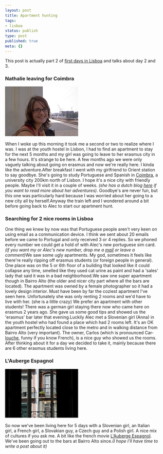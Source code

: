 ```yaml
---
layout: post
title: Apartment hunting
tags:
- lisboa
status: publish
type: post
published: true
meta: {}
---
```

This post is actually part 2 of <a
href="http://andrewsblog.org/2007/09/15/first-days-in-lisboa/">first
days in Lisboa</a> and talks about day 2 and 3.

### Nathalie leaving for Coimbra

<a href="http://www.flickr.com/photos/andruby/1378517415/in/set-72157602000572814"><img alt="Leaving for Coimbra" height="163" src="/images/leaving_for_coimbra.jpg" width="240" /></a>

When I woke up this morning it took me a second or two to realize where
I was. I was at the youth hostel in Lisbon, I had to find an apartment
to stay for the next 5 months and my girl was going to leave to her
erasmus city in a few hours. It's strange to be here. A few months ago
we were only vaguely talking about going on erasmus and now we're really
here. I kinda like the adventure.After breakfast I went with my
girlfriend to Orient station to say goodbye. She's going to study
Portuguese and Spanish in <a href="http://en.wikipedia.org/wiki/Coimbra"
title="Wikipedia Entry: Coimbra">Coimbra</a>, a university city 200km
north of Lisbon. I hope it's a nice city with friendly people. Maybe
I'll visit it in a couple of weeks. <i>(she has a dutch blog <a
href="http://nathaliekesblog.blogspot.com/" target="_blank">here</a> if
you want to read more about her adventures)</i>. Goodbye's are never
fun, but this one was particularly hard because I was worried about her
going to a new city all by herself.Anyway the train left and I wondered
around a bit before going back to Alec to start our apartment hunt.

### Searching for 2 nice rooms in Lisboa

One thing we knew by now was that Portuguese people aren't very keen on
using email as a communication device. I think we sent about 20 emails
before we came to Portugal and only received 3 or 4 replies. So we
phoned every number we could get a hold of with Alec's new portuguese
sim card. <i>(if you want my or Alec's new number, drop me a <a
href="mailto:andrew@bedesign.be">mail</a> or leave a comment)</i>We saw
some ugly apartments. My god, sometimes it feels like there're really
ripping off erasmus students (or foreign people in general). One place
was on the 5 or 6th floor of a building that looked like it could
collapse any time, smelled like they used cat urine as paint and had a
'sales' lady that said it was in a bad neighborhood.We saw one super
apartment though in Bairro Alto (the older and nicer city part where all
the bars are located). The apartment was owned by a female photographer
so it had a lovely design interior. Must have been by far the coziest
apartment I've seen here. Unfortunately she was only renting 2 rooms and
we'd have to live with her. (she is a little crazy) We prefer an
apartment with other students! There was a german girl staying there now
who came here on erasmus 2 years ago. She gave us some good tips and
showed us the 'erasmus' bar later that evening.Luckily Alec met a
Slovenian girl (Anna) in the youth hostel who had found a place which
had 2 rooms left. It's an OK apartment perfectly located close to the
metro and in walking distance from Bairro Alto (very important). The
owner, Carlos (which is pronounced Car-<a
href="http://dictionary.reference.com/browse/louche" title="louche -
Definitions from Dictionary.com">louche</a>, funny if you know French),
is a nice guy who showed us the rooms. After thinking about it for a day
we decided to take it, mainly because there are 6 other erasmus students
living here.

### L'Auberge Espagnol

<a href="http://www.flickr.com/photos/andruby/1398901951/"><img alt="View from my room" height="160" src="/images/view_from_my_room.jpg" width="240" /></a>

So now we've been living here for 5 days with a Slovenian girl, an
Italian girl, a French girl, a Slovakian guy, a Czech guy and a Polish
girl. A nice mix of cultures if you ask me. A bit like the french movie
<a href="http://en.wikipedia.org/wiki/L%27Auberge_espagnole"
title="L'Auberge espagnole - Wikipedia, the free encyclopedia">L'Auberge
Espagnol</a>.  We've been going out to the bars at Bairro Alto
since.<i>(I hope I'll have time to write a post about it)</i>
